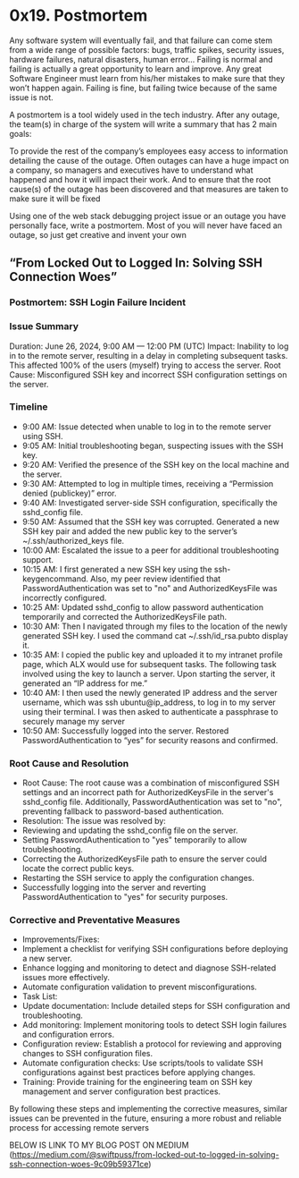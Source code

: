 # 0x19. Postmortem

Any software system will eventually fail, and that failure can come stem from a wide range of possible factors: bugs, traffic spikes, security issues, hardware failures, natural disasters, human error… Failing is normal and failing is actually a great opportunity to learn and improve. Any great Software Engineer must learn from his/her mistakes to make sure that they won’t happen again. Failing is fine, but failing twice because of the same issue is not.

A postmortem is a tool widely used in the tech industry. After any outage, the team(s) in charge of the system will write a summary that has 2 main goals:

To provide the rest of the company’s employees easy access to information detailing the cause of the outage. Often outages can have a huge impact on a company, so managers and executives have to understand what happened and how it will impact their work.
And to ensure that the root cause(s) of the outage has been discovered and that measures are taken to make sure it will be fixed

Using one of the web stack debugging project issue or an outage you have personally face, write a postmortem. Most of you will never have faced an outage, so just get creative and invent your own

## “From Locked Out to Logged In: Solving SSH Connection Woes”
### Postmortem: SSH Login Failure Incident

### Issue Summary
Duration: June 26, 2024, 9:00 AM — 12:00 PM (UTC)
Impact: Inability to log in to the remote server, resulting in a delay in completing subsequent tasks. This affected 100% of the users (myself) trying to access the server.
Root Cause: Misconfigured SSH key and incorrect SSH configuration settings on the server.

### Timeline
- 9:00 AM: Issue detected when unable to log in to the remote server using SSH.
- 9:05 AM: Initial troubleshooting began, suspecting issues with the SSH key.
- 9:20 AM: Verified the presence of the SSH key on the local machine and the server.
- 9:30 AM: Attempted to log in multiple times, receiving a “Permission denied (publickey)” error.
- 9:40 AM: Investigated server-side SSH configuration, specifically the sshd_config file.
- 9:50 AM: Assumed that the SSH key was corrupted. Generated a new SSH key pair and added the new public key to the server’s ~/.ssh/authorized_keys file.
- 10:00 AM: Escalated the issue to a peer for additional troubleshooting support.
- 10:15 AM: I first generated a new SSH key using the ssh-keygencommand. Also, my peer review identified that PasswordAuthentication was set to "no" and AuthorizedKeysFile was incorrectly configured.
- 10:25 AM: Updated sshd_config to allow password authentication temporarily and corrected the AuthorizedKeysFile path.
- 10:30 AM: Then I navigated through my files to the location of the newly generated SSH key. I used the command cat ~/.ssh/id_rsa.pubto display it.
- 10:35 AM: I copied the public key and uploaded it to my intranet profile page, which ALX would use for subsequent tasks. The following task involved using the key to launch a server. Upon starting the server, it generated an “IP address for me.”
- 10:40 AM: I then used the newly generated IP address and the server username, which was ssh ubuntu@ip_address, to log in to my server using their terminal. I was then asked to authenticate a passphrase to securely manage my server
- 10:50 AM: Successfully logged into the server. Restored PasswordAuthentication to “yes” for security reasons and confirmed.

### Root Cause and Resolution
- Root Cause: The root cause was a combination of misconfigured SSH settings and an incorrect path for AuthorizedKeysFile in the server's sshd_config file. Additionally, PasswordAuthentication was set to "no", preventing fallback to password-based authentication.
- Resolution: The issue was resolved by:
- Reviewing and updating the sshd_config file on the server.
- Setting PasswordAuthentication to "yes" temporarily to allow troubleshooting.
- Correcting the AuthorizedKeysFile path to ensure the server could locate the correct public keys.
- Restarting the SSH service to apply the configuration changes.
- Successfully logging into the server and reverting PasswordAuthentication to "yes" for security purposes.

### Corrective and Preventative Measures
- Improvements/Fixes:
- Implement a checklist for verifying SSH configurations before deploying a new server.
- Enhance logging and monitoring to detect and diagnose SSH-related issues more effectively.
- Automate configuration validation to prevent misconfigurations.
- Task List:
- Update documentation: Include detailed steps for SSH configuration and troubleshooting.
- Add monitoring: Implement monitoring tools to detect SSH login failures and configuration errors.
- Configuration review: Establish a protocol for reviewing and approving changes to SSH configuration files.
- Automate configuration checks: Use scripts/tools to validate SSH configurations against best practices before applying changes.
- Training: Provide training for the engineering team on SSH key management and server configuration best practices.

By following these steps and implementing the corrective measures, similar issues can be prevented in the future, ensuring a more robust and reliable process for accessing remote servers

BELOW IS LINK TO MY BLOG POST ON MEDIUM
(https://medium.com/@swiftpuss/from-locked-out-to-logged-in-solving-ssh-connection-woes-9c09b59371ce)


